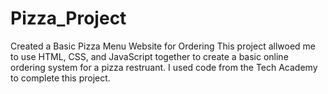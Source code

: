 # Pizza_Project
Created a Basic Pizza Menu Website for Ordering 
This project allwoed me to use HTML, CSS, and JavaScript together to create a basic online ordering system for a pizza restruant. 
I used code from the Tech Academy to complete this project.
